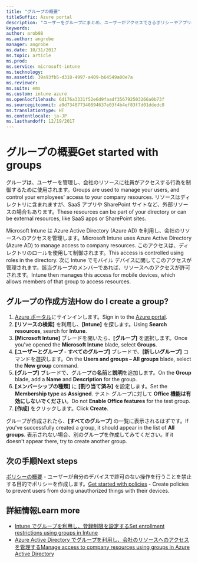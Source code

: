 ```yaml
---
title: "グループの概要"
titleSuffix: Azure portal
description: "ユーザーをグループにまとめ、ユーザーがアクセスできるポリシーやアプリの管理を簡単にします。"
keywords: 
author: arob98
ms.author: angrobe
manager: angrobe
ms.date: 10/31/2017
ms.topic: article
ms.prod: 
ms.service: microsoft-intune
ms.technology: 
ms.assetid: 39a93fb5-d318-4997-a409-b64549a00e7a
ms.reviewer: 
ms.suite: ems
ms.custom: intune-azure
ms.openlocfilehash: 6d176a3331f52e6d9faadf356792503266a0b73f
ms.sourcegitcommit: a9d734877340894637e03f4b4ef83f7d01ddedc8
ms.translationtype: HT
ms.contentlocale: ja-JP
ms.lasthandoff: 12/19/2017
---
```

# <a name="get-started-with-groups"></a><span data-ttu-id="b9832-103">グループの概要</span><span class="sxs-lookup"><span data-stu-id="b9832-103">Get started with groups</span></span>

<span data-ttu-id="b9832-104">グループは、ユーザーを管理し、会社のリソースに社員がアクセスする行為を制御するために使用されます。</span><span class="sxs-lookup"><span data-stu-id="b9832-104">Groups are used to manage your users, and control your employees' access to your company resources.</span></span> <span data-ttu-id="b9832-105">リソースはディレクトリに含まれますが、SaaS アプリや SharePoint サイトなど、外部リソースの場合もあります。</span><span class="sxs-lookup"><span data-stu-id="b9832-105">These resources can be part of your directory or can be external resources, like SaaS apps or SharePoint sites.</span></span>

<span data-ttu-id="b9832-106">Microsoft Intune は Azure Active Directory (Azure AD) を利用し、会社のリソースへのアクセスを管理します。</span><span class="sxs-lookup"><span data-stu-id="b9832-106">Microsoft Intune uses Azure Active Directory (Azure AD) to manage access to company resources.</span></span> <span data-ttu-id="b9832-107">このアクセスは、ディレクトリのロールを使用して制御されます。</span><span class="sxs-lookup"><span data-stu-id="b9832-107">This access is controlled using roles in the directory.</span></span> <span data-ttu-id="b9832-108">次に Intune でモバイル デバイスに関してこのアクセスが管理されます。該当グループのメンバーであれば、リソースへのアクセスが許可されます。</span><span class="sxs-lookup"><span data-stu-id="b9832-108">Intune then manages this access for mobile devices, which allows members of that group to access resources.</span></span>

## <a name="how-do-i-create-a-group"></a><span data-ttu-id="b9832-109">グループの作成方法</span><span class="sxs-lookup"><span data-stu-id="b9832-109">How do I create a group?</span></span>

1. <span data-ttu-id="b9832-110">[Azure ポータル](https://portal.azure.com)にサインインします。</span><span class="sxs-lookup"><span data-stu-id="b9832-110">Sign in to the [Azure portal](https://portal.azure.com).</span></span>
2. <span data-ttu-id="b9832-111">**[リソースの検索]** を利用し、**[Intune]** を探します。</span><span class="sxs-lookup"><span data-stu-id="b9832-111">Using **Search resources**, search for **Intune**.</span></span>
3. <span data-ttu-id="b9832-112">**[Microsoft Intune]** ブレードを開いたら、**[グループ]** を選択します。</span><span class="sxs-lookup"><span data-stu-id="b9832-112">Once you've opened the **Microsoft Intune** blade, select **Groups**.</span></span>
4. <span data-ttu-id="b9832-113">**[ユーザーとグループ - すべてのグループ]** ブレードで、**[新しいグループ]** コマンドを選択します。</span><span class="sxs-lookup"><span data-stu-id="b9832-113">On the **Users and groups – All groups** blade, select the **New group** command.</span></span>
5. <span data-ttu-id="b9832-114">**[グループ]** ブレードで、グループの**名前**と**説明**を追加します。</span><span class="sxs-lookup"><span data-stu-id="b9832-114">On the **Group** blade, add a **Name** and **Description** for the group.</span></span>
6. <span data-ttu-id="b9832-115">**[メンバーシップの種類]** に **[割り当て済み]** を設定します。</span><span class="sxs-lookup"><span data-stu-id="b9832-115">Set the **Membership type** as **Assigned**.</span></span> <span data-ttu-id="b9832-116">テスト グループに対して **Office 機能は有効にしないでください**。</span><span class="sxs-lookup"><span data-stu-id="b9832-116">Do not **Enable Office features** for the test group.</span></span>
7. <span data-ttu-id="b9832-117">**[作成]** をクリックします。</span><span class="sxs-lookup"><span data-stu-id="b9832-117">Click **Create**.</span></span>

<span data-ttu-id="b9832-118">グループが作成されたら、**[すべてのグループ]** の一覧に表示されるはずです。</span><span class="sxs-lookup"><span data-stu-id="b9832-118">If you've successfully created a group, it should appear in the list of **All groups**.</span></span> <span data-ttu-id="b9832-119">表示されない場合、別のグループを作成してみてください。</span><span class="sxs-lookup"><span data-stu-id="b9832-119">If it doesn't appear there, try to create another group.</span></span>

## <a name="next-steps"></a><span data-ttu-id="b9832-120">次の手順</span><span class="sxs-lookup"><span data-stu-id="b9832-120">Next steps</span></span>

<span data-ttu-id="b9832-121">[ポリシーの概要](get-started-policies.md) - ユーザーが自分のデバイスで許可のない操作を行うことを禁止する目的でポリシーを作成します。</span><span class="sxs-lookup"><span data-stu-id="b9832-121">[Get started with policies](get-started-policies.md) - Create policies to prevent users from doing unauthorized things with their devices.</span></span>

## <a name="learn-more"></a><span data-ttu-id="b9832-122">詳細情報</span><span class="sxs-lookup"><span data-stu-id="b9832-122">Learn more</span></span>

* [<span data-ttu-id="b9832-123">Intune でグループを利用し、登録制限を設定する</span><span class="sxs-lookup"><span data-stu-id="b9832-123">Set enrollment restrictions using groups in Intune</span></span>](groups-add.md)
* [<span data-ttu-id="b9832-124">Azure Active Directory でグループを利用し、会社のリソースへのアクセスを管理する</span><span class="sxs-lookup"><span data-stu-id="b9832-124">Manage access to company resources using groups in Azure Active Directory</span></span>](https://docs.microsoft.com/azure/active-directory/active-directory-manage-groups)
